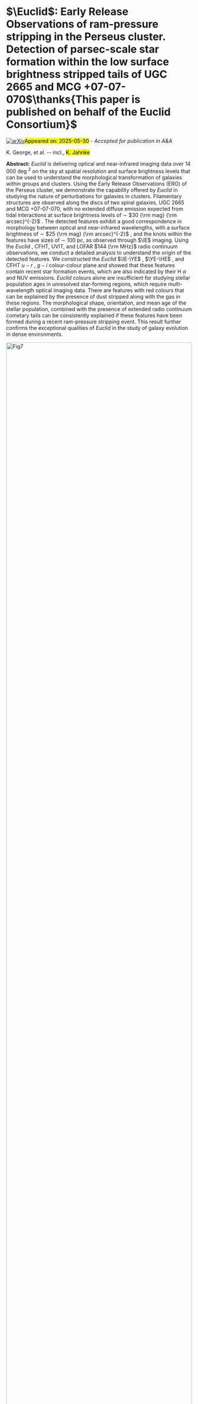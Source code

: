 <div class="macros" style="visibility:hidden;">
$\newcommand{\ensuremath}{}$
$\newcommand{\xspace}{}$
$\newcommand{\object}[1]{\texttt{#1}}$
$\newcommand{\farcs}{{.}''}$
$\newcommand{\farcm}{{.}'}$
$\newcommand{\arcsec}{''}$
$\newcommand{\arcmin}{'}$
$\newcommand{\ion}[2]{#1#2}$
$\newcommand{\textsc}[1]{\textrm{#1}}$
$\newcommand{\hl}[1]{\textrm{#1}}$
$\newcommand{\footnote}[1]{}$
$\newcommand{\orcid}[1]{\orcidlink{#1}}$</div>



<div id="title">

# $\Euclid$: Early Release Observations of ram-pressure stripping in the Perseus cluster. Detection of parsec-scale star formation within the low surface brightness stripped tails of UGC 2665 and MCG +07-07-070$\thanks{This paper is published on behalf of the Euclid Consortium}$

</div>
<div id="comments">

[![arXiv](https://img.shields.io/badge/arXiv-2505.23342-b31b1b.svg)](https://arxiv.org/abs/2505.23342)<mark>Appeared on: 2025-05-30</mark> -  _Accepted for publication in A&A_

</div>
<div id="authors">

K. George, et al. -- incl., <mark>K. Jahnke</mark>

</div>
<div id="abstract">

**Abstract:** _Euclid_ is delivering optical and near-infrared imaging data over 14 000 deg $^2$ on the sky at spatial resolution and surface brightness levels that can be used to understand the morphological transformation of galaxies within groups and clusters. Using the Early Release Observations (ERO) of the Perseus cluster, we demonstrate the capability offered by _Euclid_ in studying the nature of perturbations for galaxies in clusters. Filamentary structures are observed along the discs of two spiral galaxies, UGC 2665 and MCG +07-07-070, with no extended diffuse emission expected from tidal interactions at surface brightness levels of $\sim$ $30 {\rm mag} {\rm arcsec}^{-2}$ . The detected features exhibit a good correspondence in morphology between optical and near-infrared wavelengths, with a surface brightness of $\sim$ $25 {\rm mag} {\rm arcsec}^{-2}$ , and the knots within the features have sizes of $\sim$ 100 pc, as observed through $\IE$ imaging. Using the _Euclid_ , CFHT, UVIT, and LOFAR $144 {\rm MHz}$ radio continuum observations, we conduct a detailed analysis to understand the origin of the detected features. We constructed the _Euclid_ $\IE-\YE$ , $\YE-\HE$ , and CFHT $u - r$ , $g - i$ colour-colour plane and showed that these features contain recent star formation events, which are also indicated by their H $\alpha$ and NUV emissions. _Euclid_ colours alone are insufficient for studying stellar population ages in unresolved star-forming regions, which require multi-wavelength optical imaging data. There are features with red colours that can be explained by the presence of dust stripped along with the gas in these regions. The morphological shape, orientation, and mean age of the stellar population, combined with the presence of extended radio continuum cometary tails can be consistently explained if these features have been formed during a recent ram-pressure stripping event. This result further confirms the exceptional qualities of _Euclid_ in the study of galaxy evolution in dense environments.

</div>

<div id="div_fig1">

<img src="tmp_2505.23342/./VIS_UGC2665_latest.png" alt="Fig7" width="100%"/>

**Figure 7. -** Colour scale \IE image of galaxy UGC 2665 with the scaling set to highlight faint stripped features at the galaxy outskirts. The features that are likely part of the stripped tail are marked with cyan boxes. Coloured contours overlaid on the image are for NUV N245M imaging data of the galaxy in blue, H$\alpha$ in red and $144 {\rm MHz}$ radio continuum in black. The NUV and H$\alpha$ contour levels created for $2 \sigma$, $4 \sigma$ and $6 \sigma$ are shown. The contour levels created for $3 \sigma$, $6 \sigma$ and $12 \sigma$ from LOFAR image are shown. The direction of the stripping feature is marked with magenta-coloured arrows. White contours show isophote generated for surface brightness level of $30 {\rm mag} {\rm arcsec}^{-2}$. (*figure:fig3*)

</div>
<div id="div_fig2">

<img src="tmp_2505.23342/./VIS_MCG+07-07-070_latest.png" alt="Fig8" width="100%"/>

**Figure 8. -** Colour scale \IE image of galaxy MCG +07-07-070 with the scaling set to highlight faint stripped features at the galaxy outskirts. Details are same as in Fig. \ref{figure:fig3}. (*figure:fig4*)

</div>
<div id="div_fig3">

<img src="tmp_2505.23342/./Euclid_perseus_color_composite_UGC2665.png" alt="Fig5" width="100%"/>

**Figure 5. -** Colour-composite image of the UGC 2665 galaxy created by combining and assigning blue, green, and red colours for \IE, \YE, and \HE imaging data. The direction to the cluster centre is shown with a light magenta-coloured arrow. In the bottom right of the image, the blue patch is an artifact caused by dichroic ghost in \IE imaging. (*figure:fig1*)

</div><div id="qrcode"><img src=https://api.qrserver.com/v1/create-qr-code/?size=100x100&data="https://arxiv.org/abs/2505.23342"></div>